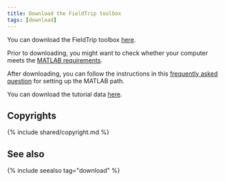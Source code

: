 ```yaml
---
title: Download the FieldTrip toolbox
tags: [download]
---
```


You can download the FieldTrip toolbox [here](/download.php).

Prior to downloading, you might want to check whether your computer meets the [MATLAB requirements](/faq/matlab/requirements).

After downloading, you can follow the instructions in this [frequently asked question](/faq/matlab/installation) for setting up the MATLAB path.

You can download the tutorial data [here](https://download.fieldtriptoolbox.org/tutorial/).

## Copyrights

{% include shared/copyright.md %}

## See also

{% include seealso tag="download" %}
